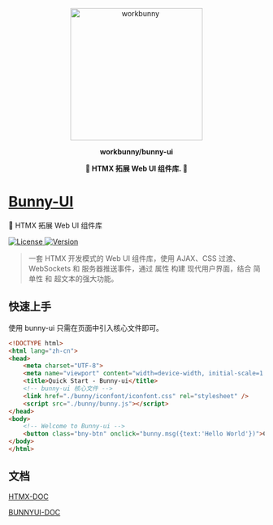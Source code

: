<p align="center"><img width="260px" src="https://chaz6chez.cn/images/workbunny-logo.png" alt="workbunny"></p>

**<p align="center">workbunny/bunny-ui</p>**

**<p align="center">🐇 HTMX 拓展 Web UI 组件库. 🐇</p>**

# [Bunny-UI](https://workbunny.github.io/bunny-ui/)

🐇 HTMX 拓展 Web UI 组件库

<p>
  <a href="https://github.com/workbunny/bunny-ui/LICENSE">
    <img src="https://img.shields.io/badge/License-MIT-blue" alt="License">
  </a>
  <a href="https://github.com/workbunny/bunny-ui/releases">
    <img src="https://badgen.net/github/release/workbunny/bunny-ui" alt="Version">
  </a>
</p>

> 一套 HTMX 开发模式的 Web UI 组件库，使用 AJAX、CSS 过渡、WebSockets 和 服务器推送事件，通过 属性 构建 现代用户界面，结合 简单性 和 超文本的强大功能。

## 快速上手

使用 bunny-ui 只需在页面中引入核心文件即可。

```html
<!DOCTYPE html>
<html lang="zh-cn">
<head>
    <meta charset="UTF-8">
    <meta name="viewport" content="width=device-width, initial-scale=1.0">
    <title>Quick Start - Bunny-ui</title>
    <!-- bunny-ui 核心文件 -->
    <link href="./bunny/iconfont/iconfont.css" rel="stylesheet" />
    <script src="./bunny/bunny.js"></script>
</head>
<body>
    <!-- Welcome to Bunny-ui -->
    <button class="bny-btn" onclick="bunny.msg({text:'Hello World'})">Click me</button>
</body>
</html>
```

## 文档

[HTMX-DOC](https://htmx.docs-hub.com/)

[BUNNYUI-DOC](http://bnyui.kllxs.top/)
